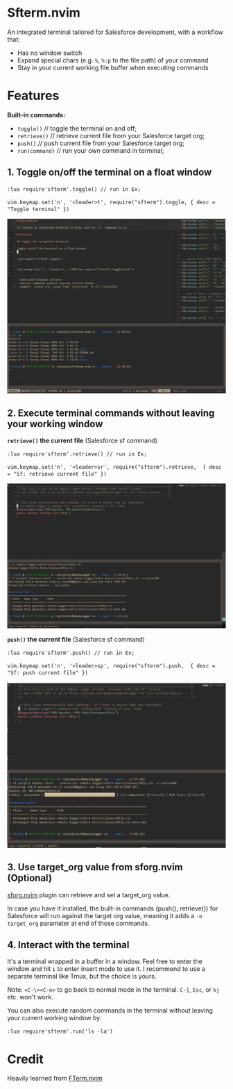 # Sfterm.nvim

An integrated terminal tailored for Salesforce development, with a workflow that:

- Has no window switch
- Expand special chars (e.g. `%`, `%:p` to the file path) of your command
- Stay in your current working file buffer when executing commands

# Features

**Built-in commands:**

- `toggle()` // toggle the terminal on and off;
- `retrieve()` // retrieve current file from your Salesforce target org;
- `push()` // push current file from your Salesforce target org;
- `run(command)` // run your own command in terminal;

## 1. Toggle on/off the terminal on a float window

```
:lua require'sfterm'.toggle() // run in Ex;
```
```
vim.keymap.set('n', '<leader>t', require("sfterm").toggle, { desc = "Toggle terminal" }) 
```

![pic1](https://github.com/xixiaofinland/storage/blob/master/pics/1.png)

## 2. Execute terminal commands without leaving your working window

**`retrieve()` the current file** (Salesforce sf command)

```
:lua require'sfterm'.retrieve() // run in Ex;
```
```
vim.keymap.set('n', '<leader>sr', require("sfterm").retrieve,  { desc = "Sf: retrieve current file" })
```

![pic2](https://github.com/xixiaofinland/storage/blob/master/pics/2.png)

**`push()` the current file** (Salesforce sf command)

```
:lua require'sfterm'.push() // run in Ex;
```
```
vim.keymap.set('n', '<leader>sp', require("sfterm").push,  { desc = "Sf: push current file" })
```

![pic3](https://github.com/xixiaofinland/storage/blob/master/pics/3.png)

## 3. Use target_org value from sforg.nvim (Optional)

[sforg.nvim](https://github.com/xixiaofinland/sforg.nvim) plugin can retrieve and set a target_org value.

In case you have it installed, the built-in commands (push(), retrieve()) for Salesforce will run
against the target org value, meaning it adds a `-o target_org` paramater at end of those commands.

## 4. Interact with the terminal

It's a terminal wrapped in a buffer in a window. Feel free to enter the window
and hit `i` to enter insert mode to use it. I recommend to use a separate
terminal like Tmux, but the choice is yours.

Note: `<C-\><C-n>` to go back to normal mode in the terminal. `C-]`, `Esc`, or
`kj` etc. won't work.

You can also execute random commands in the terminal without leaving your current working
window by:

```
:lua require'sfterm'.run('ls -la')
```

# Credit

Heavily learned from [FTerm.nvim](https://github.com/numToStr/FTerm.nvim/tree/master/lua/FTerm)
